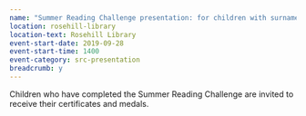 ```yaml
---
name: "Summer Reading Challenge presentation: for children with surnames beginning A-L"
location: rosehill-library
location-text: Rosehill Library
event-start-date: 2019-09-28
event-start-time: 1400
event-category: src-presentation
breadcrumb: y
---
```


Children who have completed the Summer Reading Challenge are invited to receive their certificates and medals.
